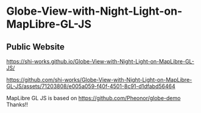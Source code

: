# Globe-View-with-Night-Light-on-MapLibre-GL-JS
## Public Website
https://shi-works.github.io/Globe-View-with-Night-Light-on-MapLibre-GL-JS/

https://github.com/shi-works/Globe-View-with-Night-Light-on-MapLibre-GL-JS/assets/71203808/e005a059-f40f-4501-8c91-d1dfabd56464

MapLibre GL JS is based on https://github.com/Pheonor/globe-demo Thanks!!
